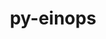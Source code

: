 ---
title: "py-einops"
layout: cache
categories: [package, develop-2024-01-14]
meta: {"versions": ["0.7.0"], "compilers": ["apple-clang@=15.0.0", "gcc@=11.3.0"], "oss": ["ubuntu22.04", "ventura"], "platforms": ["darwin", "linux"], "targets": ["aarch64", "x86_64_v3"], "stacks": ["ml-darwin-aarch64-mps", "ml-linux-x86_64-cpu", "ml-linux-x86_64-cuda", "root"], "num_specs": 2, "num_specs_by_stack": {"root": 2, "ml-darwin-aarch64-mps": 1, "ml-linux-x86_64-cpu": 1, "ml-linux-x86_64-cuda": 1}}
spec_details: [{"hash": "vqij5vuhfqcaks2bzocihuic6twnjetw", "compiler": "apple-clang@=15.0.0", "versions": ["0.7.0"], "os": "ventura", "platform": "darwin", "target": "aarch64", "variants": ["build_system=python_pip"], "stacks": ["root", "ml-darwin-aarch64-mps"], "size": "-", "tarball": "https://binaries.spack.io/releases/develop-2024-01-14/build_cache/darwin-ventura-aarch64/apple-clang-15.0.0/py-einops-0.7.0/darwin-ventura-aarch64-apple-clang-15.0.0-py-einops-0.7.0-vqij5vuhfqcaks2bzocihuic6twnjetw.spack"}, {"hash": "elwiszsyeh6ytcttvoxmz6jjth5vbnvn", "compiler": "gcc@=11.3.0", "versions": ["0.7.0"], "os": "ubuntu22.04", "platform": "linux", "target": "x86_64_v3", "variants": ["build_system=python_pip"], "stacks": ["root", "ml-linux-x86_64-cpu", "ml-linux-x86_64-cuda"], "size": "-", "tarball": "https://binaries.spack.io/releases/develop-2024-01-14/build_cache/linux-ubuntu22.04-x86_64_v3/gcc-11.3.0/py-einops-0.7.0/linux-ubuntu22.04-x86_64_v3-gcc-11.3.0-py-einops-0.7.0-elwiszsyeh6ytcttvoxmz6jjth5vbnvn.spack"}]
---